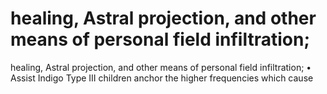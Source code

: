 # healing, Astral projection, and other means of personal field infiltration;

healing, Astral projection, and other means of personal field infiltration;
• Assist Indigo Type III children anchor the higher frequencies which cause